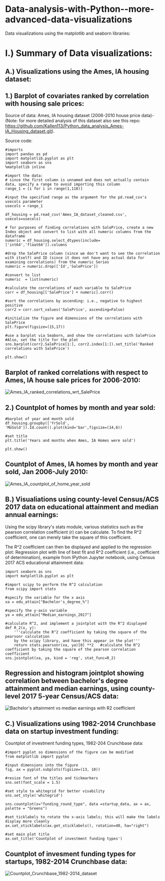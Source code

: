 # Data-analysis-with-Python--more-advanced-data-visualizations
Data visualizations using the matplotlib and seaborn libraries:

#  I.) Summary of Data visualizations:

## A.) Visualizations using the Ames, IA housing dataset:

## 1.) Barplot of covariates ranked by correlation with housing sale prices: 
Source of data: Ames, IA housing dataset (2006-2010 house price data)- (Note: for more detailed analysis of this dataset also see this repo: https://github.com/Kallen113/Python_data_analysis_Ames-IA_Housing_dataset.git).

Source code:
```
#imports
import pandas as pd
import matplotlib.pyplot as plt
import seaborn as sns
%matplotlib inline

#import the data:
# since the first column is unnamed and does not actually contain data, specify a range to avoid importing this column
range_1 = [i for i in range(1,118)]

#input the specified range as the argument for the pd.read_csv's usecols parameter
usecols = range_1

df_housing = pd.read_csv('Amex_IA_dataset_cleaned.csv', usecols=usecols)

# for purposes of finding correlations with SalePrice, create a new Index object and convert to list with all numeric columns from the  dataframe
numeric = df_housing.select_dtypes(include=['int64','float64']).columns

#drop the SalePrice column (since we don't want to see the correlation with itself) and ID (since it does not have any actual data for examining correlations) from the numeric Series
numeric = numeric.drop(['Id','SalePrice']) 

#convert to list
numeric  = list(numeric)

#calculate the correlations of each variable to SalePrice
corr = df_housing[['SalePrice'] + numeric].corr()

#sort the correlations by ascending: i.e., negative to highest positive
corr2 = corr.sort_values('SalePrice', ascending=False)

#initialize the figure and dimensions of the correlations with SalePrice
plt.figure(figsize=(15,17))

#use a barplot via Seaborn, and show the correlations with SalePrice
#Also, set the title for the plot
sns.barplot(corr2.SalePrice[1:], corr2.index[1:]).set_title('Ranked correlations with SalePrice')
                   
plt.show()
```
## Barplot of ranked correlations with respect to Ames, IA house sale prices for 2006-2010:
![Ames_IA_ranked_correlations_wrt_SalePrice](https://user-images.githubusercontent.com/35751364/55116926-41c91080-50a6-11e9-876f-a2886d7b007c.png)

## 2.) Countplot of homes by month and year sold:
```
#barplot of year and month sold
df_housing.groupby(['YrSold', 'MoSold']).Id.count().plot(kind='bar',figsize=(14,6))

#set title
plt.title('Years and months when Ames, IA Homes were sold')

plt.show()

```
## Countplot of Ames, IA homes by month and year sold, Jan 2006-July 2010:
![Ames_IA_countplot_of_home_year_sold](https://user-images.githubusercontent.com/35751364/55117293-899c6780-50a7-11e9-9ca7-f666c6a64e2e.png)



## B.) Visualiations using county-level Census/ACS 2017 data on educational attainment and median annual earnings:

Using the scipy library's stats module, various statistics such as the pearson correlation coefficient (r) can be calculate. To find the R^2
coefficient, one can merely take the square of this coefficient. 

The R^2 coefficient can then be displayed and applied to the regression plot:
Regression plot with line of best fit and R^2 coefficient (i.e., coefficient of determination), example from IPython Jupyter notebook, using Census 2017 ACS educational attainment data:
```
import seaborn as sns
import matplotlib.pyplot as plt

#import scipy to perform the R^2 calculation
from scipy import stats

#specify the variable for the x axis
xa = edu_attain["Bachelor's_degree_%"]

#specify the y-axis variable
ya = edu_attain["Median_earnings_2017"]

#calculate R^2, and implement a jointplot with the R^2 displayed
def R_2(x, y):
    '''calculate the R^2 coefficient by taking the square of the pearsonr calculation
    by the scipy library, and have this appear in the plot'''
    return stats.pearsonr(xa, ya)[0] **2   #calculate the R^2 coefficient by taking the square of the pearson correlation coefficient
sns.jointplot(xa, ya, kind = 'reg', stat_func=R_2)

```
## Regression and histogram jointplot showing correlation between bachelor's degree attainment and median earnings, using county-level 2017 5-year Census/ACS data:
![Bachelor's attainment vs median earnings with R2 coefficient](https://user-images.githubusercontent.com/35751364/55039148-50e58b00-4fe0-11e9-8744-8d264b515aad.png)

## C.) Visualizations using 1982-2014 Crunchbase data on startup investment funding:
Countplot of investment funding types, 1982-204 Crunchbase data:
```
#import pyplot so dimensions of the figure can be modified
from matplotlib import pyplot

#input dimensions into the figure
fig, ax = pyplot.subplots(figsize=(13, 10))

#resize font of the titles and tickmarkers
sns.set(font_scale = 1.5)

#set style to whitegrid for better visability
sns.set_style('whitegrid')

sns.countplot(x="funding_round_type", data =startup_data, ax = ax, palette = "Greens")

#set ticklabels to rotate the x-axis labels; this will make the labels display more cleanly
ax.set_xticklabels(ax.get_xticklabels(), rotation=40, ha="right")

#set main plot title
ax.set_title('Countplot of investment funding types')

```
## Countplot of invesment funding types for startups, 1982-2014 Crunchbase data:
![Countplot_Crunchbase_1982-2014_dataset](https://user-images.githubusercontent.com/35751364/55042644-b2612600-4fef-11e9-8ca0-ba0659d78703.png)
